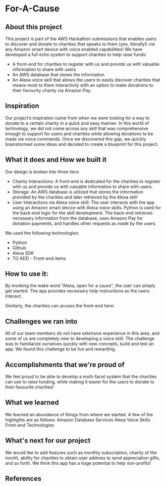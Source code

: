# For-A-Cause

## About this project
This project is part of the AWS Hackathon submissions that enables users to discover and donate to charities that speaks to them (yes, literally!) via any Amazon smart device with voice enabled capabilities! We have developed a full echo system to support charities to help raise funds: 
* A front-end for charities to register with us and provide us with valuable information to share with users
* An AWS database that stores the information
* An Alexa voice skill that allows the users to easily discover charities that means most to them interactivily with an option to make donations to their favourity charity via Amazon Pay.

## Inspiration
Our project’s inspiration came from when we were looking for a way to donate to a certain charity in a quick and easy manner. In this world of technology, we did not come across any skill that was comprehensive enough to support for users and charities while allowing donations to be made via voice commands. Once we discovered this gap, we quickly brainstormed some ideas and decided to create a blueprint for this project.

## What it does and How we built it
Our design is broken into three tiers:

* Charity Interactions: A front-end is dedicated for the charities to register with us and provide us with valuable information to share with users. 
* Storage: An AWS database is utilized that stores the information provided by the charities and later retrieved by the Alexa skill
* User Interactions via Alexa voice skill: The user interacts with the app using an Amazon smart device with Alexa voice skills. Python is used for the back-end logic for the skill development. The back-end retrieves necessary information from the database, uses Amazon Pay for donation payments, and handles other requests as made by the users. 

We used the following technologies:
* Python
* Github
* Alexa SDK
* TO ADD - Front-end items

## How to use it:

By invoking the wake word "Alexa, open for a cause", the user can simply get started. The app provides necessary help instructions as the users interact.

Similarly, the charities can access the front-end here: 

## Challenges we ran into
All of our team members do not have extensive experience in this area, and some of us are completely new to developing a voice skill. The challenge was to familiarize ourselves quickly with new concepts, build and test an app. We found this challenge to be fun and rewarding.

## Accomplishments that we're proud of
We feel proud to be able to develop a multi-facet system that the charities can use to raise funding, while making it easier for the users to donate to their favourite charities!

## What we learned
We learned an abundance of things from where we started. A few of the highlights are as follows:
Amazon Database Services
Alexa Voice Skills
Front-end Technologies

## What's next for our project
We would like to add features such as monthly subscription, charity of the month, ability for charities to obtain user address to send appreciation gifts, and so forth. We think this app has a huge potential to help non-profits!

## References
